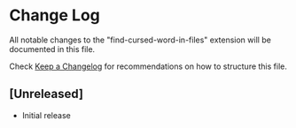 # Change Log

All notable changes to the "find-cursed-word-in-files" extension will be documented in this file.

Check [Keep a Changelog](http://keepachangelog.com/) for recommendations on how to structure this file.

## [Unreleased]

- Initial release